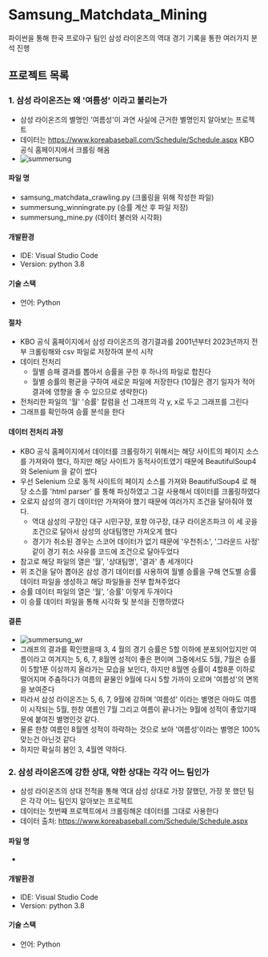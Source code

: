 # Samsung_Matchdata_Mining
파이썬을 통해 한국 프로야구 팀인 삼성 라이온즈의 역대 경기 기록을 통한 여러가지 분석 진행

## 프로젝트 목록

### 1. 삼성 라이온즈는 왜 '여름성' 이라고 불리는가
- 삼성 라이온즈의 별명인 '여름성'이 과연 사실에 근거한 별명인지 알아보는 프로젝트
- 데이터는 <https://www.koreabaseball.com/Schedule/Schedule.aspx> KBO 공식 홈페이지에서 크롤링 해옴
- ![summersung](https://github.com/kimyt990501/Samsung_Matchdata_Mining/assets/50610894/9c0958b0-0fb0-4782-afa6-8183e53e49ca)

#### 파일 명
- samsung_matchdata_crawling.py (크롤링을 위해 작성한 파일)
- summersung_winningrate.py (승률 계산 후 파일 저장)
- summersung_mine.py (데이터 불러와 시각화)

#### 개발환경
- IDE: Visual Studio Code
- Version: python 3.8

#### 기술 스택
- 언어: Python

#### 절차
- KBO 공식 홈페이지에서 삼성 라이온즈의 경기결과를 2001년부터 2023년까지 전부 크롤링해와 csv 파일로 저장하여 분석 시작
- 데이터 전처리
  - 월별 승패 결과를 뽑아서 승률을 구한 후 하나의 파일로 합친다
  - 월별 승률의 평균을 구하여 새로운 파일에 저장한다 (10월은 경기 일자가 적어 결과에 영향을 줄 수 있으므로 생략한다)
- 전처리한 파일의 '월' '승률' 칼럼을 선 그래프의 각 y, x로 두고 그래프를 그린다
- 그래프를 확인하여 승률 분석을 한다

#### 데이터 전처리 과정
- KBO 공식 홈페이지에서 데이터를 크롤링하기 위해서는 해당 사이트의 페이지 소스를 가져와야 했다, 하지만 해당 사이트가 동적사이트였기 때문에 BeautifulSoup4 와 Selenium 을 같이 썼다
- 우선 Selenium 으로 동적 사이트의 페이지 소스를 가져와 BeautifulSoup4 로 해당 소스를 'html parser' 를 통해 파싱하였고 그걸 사용해서 데이터를 크롤링하였다
- 오로지 삼성의 경기 데이터만 가져와야 했기 때문에 여러가지 조건을 달아줘야 했다.
  - 역대 삼성의 구장인 대구 시민구장, 포항 야구장, 대구 라이온즈파크 이 세 곳을 조건으로 달아서 삼성의 상대팀명만 가져오게 했다
  - 경기가 취소된 경우는 스코어 데이터가 없기 때문에 '우천취소', '그라운드 사정' 같이 경기 취소 사유를 코드에 조건으로 달아두었다
- 참고로 해당 파일의 열은 '월', '상대팀명', '결과' 총 세개이다
- 위 조건을 달아 뽑아온 삼성 경기 데이터를 사용하여 월별 승률을 구해 연도별 승률 데이터 파일을 생성하고 해당 파일들을 전부 합쳐주었다
- 승률 데이터 파일의 열은 '월', '승률' 이렇게 두개이다
- 이 승률 데이터 파일을 통해 시각화 및 분석을 진행하였다

#### 결론
- ![summersung_wr](https://github.com/kimyt990501/Samsung_Matchdata_Mining/assets/50610894/ff12627b-ce71-413d-b199-a5b499073750)
- 그래프의 결과를 확인했을때 3, 4 월의 경기 승률은 5할 이하에 분포되어있지만 여름이라고 여겨지는 5, 6, 7, 8월엔 성적이 좋은 편이며 그중에서도 5월, 7월은 승률이 5할1푼 이상까지 올라가는 모습을 보인다, 하지만 8월엔 승률이 4할8푼 이하로 떨어지며 주춤하다가 여름의 끝물인 9월에 다시 5할 가까이 오르며 '여름성'의 면목을 보여준다
- 따라서 삼성 라이온즈는 5, 6, 7, 9월에 강하며 '여름성' 이라는 별명은 아마도 여름이 시작되는 5월, 한창 여름인 7월 그리고 여름이 끝나가는 9월에 성적이 좋았기때문에 붙여진 별명인것 같다.
- 물론 한창 여름인 8월엔 성적이 하락하는 것으로 보아 '여름성'이라는 별명은 100%맞는건 아닌것 같다
- 하지만 확실히 봄인 3, 4월엔 약하다.

### 2. 삼성 라이온즈에 강한 상대, 약한 상대는 각각 어느 팀인가
- 삼성 라이온즈의 상대 전적을 통해 역대 삼성 상대로 가장 잘했던, 가장 못 했던 팀은 각각 어느 팀인지 알아보는 프로젝트
- 데이터는 첫번째 프로젝트에서 크롤링해온 데이터를 그대로 사용한다
- 데이터 출처: <https://www.koreabaseball.com/Schedule/Schedule.aspx>

#### 파일 명
-

#### 개발환경
- IDE: Visual Studio Code
- Version: python 3.8

#### 기술 스택
- 언어: Python
